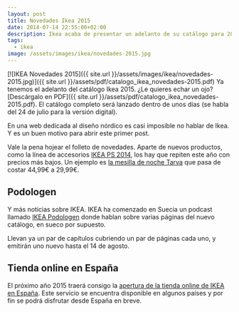```yaml
---
layout: post
title: Novedades Ikea 2015
date: 2014-07-14 22:55:00+02:00
description: Ikea acaba de presentar un adelanto de su catálogo para 2015.
tags:
  - ikea
image: /assets/images/ikea/novedades-2015.jpg
---
```


[![IKEA Novedades 2015]({{ site.url }}/assets/images/ikea/novedades-2015.jpg)]({{ site.url }}/assets/pdf/catalogo_ikea_novedades-2015.pdf)
Ya tenemos el adelanto del catálogo Ikea 2015. ¿Le quieres echar un ojo? [Descárgalo en PDF]({{ site.url }}/assets/pdf/catalogo_ikea_novedades-2015.pdf). El catálogo completo será lanzado dentro de unos días (se habla del 24 de julio para la versión digital).

En una web dedicada al diseño nórdico es casi imposible no hablar de Ikea. Y es un buen motivo para abrir este primer post.

Vale la pena hojear el folleto de novedades. Aparte de nuevos productos, como la línea de accesorios [IKEA PS 2014](http://www.ikea.com/es/es/search/?query=IKEA+PS+2014), los hay que repiten este año con precios más bajos. Un ejemplo es [la mesilla de noche Tarva](http://www.ikea.com/es/es/catalog/products/50219609/) que pasa de costar 44,99€ a 29,99€.

## Podologen

Y más noticias sobre IKEA. IKEA ha comenzado en Suecia un podcast llamado [IKEA Podologen](http://www.ikea.com/ms/sv_SE/catalog_categories/podologen/index.html) donde hablan sobre varias páginas del nuevo catálogo, en sueco por supuesto.

Llevan ya un par de capítulos cubriendo un par de páginas cada uno, y emitirán uno nuevo hasta el 14 de agosto.

## Tienda online en España

El próximo año 2015 traerá consigo la [apertura de la tienda online de IKEA en España](http://mueblesueco.com/tiendas-ikea/en-2015-abrira-al-fin-la-tienda-online-ikea-en-espana/). Este servicio se encuentra disponible en algunos países y por fin se podrá disfrutar desde España en breve.